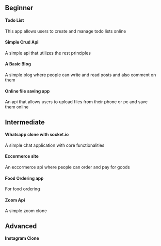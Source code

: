 

## Beginner 

#### Todo List 
This app allows users to create and manage todo lists online 


#### Simple Crud Api 
A simple api that utilizes the rest principles 


#### A Basic Blog 
A simple blog where people can write and read posts and also comment on them 


#### Online file saving app 
An api that allows users to upload files from their phone or pc and save them online 


## Intermediate 

#### Whatsapp clone with socket.io 
A simple chat application with core functionalities 


#### Eccormerce site 
An eccormerce api where people can order and pay for goods 


#### Food Ordering app 
For food ordering 


#### Zoom Api 
A simple zoom clone 

## Advanced 

#### Instagram Clone 

